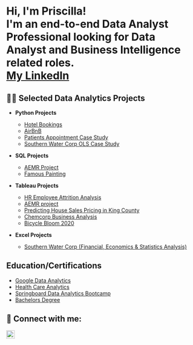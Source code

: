 <h1>Hi, I'm Priscilla! <br/>I'm an end-to-end Data Analyst Professional looking for  Data Analyst and Business Intelligence related roles. <br/> <a href="<a href="https://www.linkedin.com/in/priscilla-annor-gyamfi/">My LinkedIn</a></h1>

<h2>👨‍💻 Selected Data Analytics Projects</h2>

- <b>Python Projects</b>
  - [Hotel Bookings](https://github.com/PriscillaAnnor-Gyamfi/Hotel-Bookings)
  - [AirBnB ](https://github.com/PriscillaAnnor-Gyamfi/AirBnB)
  - [Patients Appointment Case Study ](https://github.com/PriscillaAnnor-Gyamfi/Patients_Appointment)
  - [Southern Water Corp OLS Case Study](https://github.com/PriscillaAnnor-Gyamfi/Southern-Water-Corp-OLS-Case-Study)
  

- <b>SQL Projects</b>
  - [AEMR Project](https://github.com/PriscillaAnnor-Gyamfi/AEMR-Case-Study)
  - [Famous Painting](https://github.com/PriscillaAnnor-Gyamfi/Famous-Painting)
- <b>Tableau Projects</b>
  - [HR Employee Attrition Analysis](https://github.com/PriscillaAnnor-Gyamfi/HR-Employee-Attrition)
  - [AEMR project](https://github.com/PriscillaAnnor-Gyamfi/AEMR-Case-Study)
  - [Predicting House Sales Pricing in King County ](https://github.com/PriscillaAnnor-Gyamfi/Predicting-House-Sales-Price-In-King-County)
  - [Chemcorp Business Analysis](https://github.com/PriscillaAnnor-Gyamfi/Chemcorp-Business-Analysis)
  - [Bicycle Bloom 2020](https://github.com/PriscillaAnnor-Gyamfi/BicycleBloom)

  
 
- <b>Excel Projects</b>
  - [Southern Water Corp (Financial, Economics & Statistics Analysis)](https://github.com/PriscillaAnnor-Gyamfi/Southern-Water-Corp-OLS-Case-Study/tree/main)

<h2>Education/Certifications</h2>

- [Google Data Analytics](https://i.imgur.com/rFjPjyu.png)
- [Health Care Analytics](https://i.imgur.com/ZquHArc.png)
- [Springboard Data Analytics Bootcamp](https://acrobat.adobe.com/id/urn:aaid:sc:EU:de845489-2251-4a59-830c-fa669b36af35)
- [Bachelors Degree](https://acrobat.adobe.com/id/urn:aaid:sc:EU:de845489-2251-4a59-830c-fa669b36af35)

<h2> 🤳 Connect with me:</h2>


[<img align="left" alt="JoshMadakor | LinkedIn" width="22px" src="https://cdn.jsdelivr.net/npm/simple-icons@v3/icons/linkedin.svg" />][linkedin]



[linkedin]: https://www.linkedin.com/in/priscilla-annor-gyamfi/

<!--

-->
